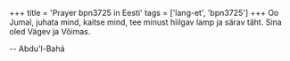 +++
title = 'Prayer bpn3725 in Eesti'
tags = ['lang-et', 'bpn3725']
+++
Oo Jumal, juhata mind, kaitse mind, tee minust hiilgav lamp ja särav täht. Sina oled Vägev ja Võimas.

-- Abdu'l-Bahá
